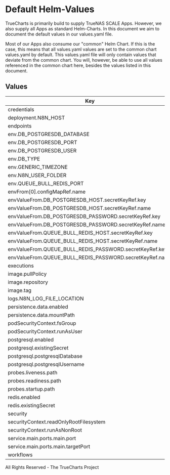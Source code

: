 # Default Helm-Values

TrueCharts is primarily build to supply TrueNAS SCALE Apps.
However, we also supply all Apps as standard Helm-Charts. In this document we aim to document the default values in our values.yaml file.

Most of our Apps also consume our "common" Helm Chart.
If this is the case, this means that all values.yaml values are set to the common chart values.yaml by default. This values.yaml file will only contain values that deviate from the common chart.
You will, however, be able to use all values referenced in the common chart here, besides the values listed in this document.

## Values

| Key | Type | Default | Description |
|-----|------|---------|-------------|
| credentials | object | `{}` |  |
| deployment.N8N_HOST | string | `"localhost"` |  |
| endpoints | object | `{}` |  |
| env.DB_POSTGRESDB_DATABASE | string | `"{{ .Values.postgresql.postgresqlDatabase }}"` |  |
| env.DB_POSTGRESDB_PORT | int | `5432` |  |
| env.DB_POSTGRESDB_USER | string | `"{{ .Values.postgresql.postgresqlUsername }}"` |  |
| env.DB_TYPE | string | `"postgresdb"` |  |
| env.GENERIC_TIMEZONE | string | `"{{ .Values.TZ }}"` |  |
| env.N8N_USER_FOLDER | string | `"/data"` |  |
| env.QUEUE_BULL_REDIS_PORT | int | `6379` |  |
| envFrom[0].configMapRef.name | string | `"n8n-config"` |  |
| envValueFrom.DB_POSTGRESDB_HOST.secretKeyRef.key | string | `"plainhost"` |  |
| envValueFrom.DB_POSTGRESDB_HOST.secretKeyRef.name | string | `"dbcreds"` |  |
| envValueFrom.DB_POSTGRESDB_PASSWORD.secretKeyRef.key | string | `"postgresql-password"` |  |
| envValueFrom.DB_POSTGRESDB_PASSWORD.secretKeyRef.name | string | `"dbcreds"` |  |
| envValueFrom.QUEUE_BULL_REDIS_HOST.secretKeyRef.key | string | `"plainhost"` |  |
| envValueFrom.QUEUE_BULL_REDIS_HOST.secretKeyRef.name | string | `"rediscreds"` |  |
| envValueFrom.QUEUE_BULL_REDIS_PASSWORD.secretKeyRef.key | string | `"redis-password"` |  |
| envValueFrom.QUEUE_BULL_REDIS_PASSWORD.secretKeyRef.name | string | `"rediscreds"` |  |
| executions | object | `{}` |  |
| image.pullPolicy | string | `"IfNotPresent"` |  |
| image.repository | string | `"tccr.io/truecharts/n8n"` |  |
| image.tag | string | `"v0.162.0@sha256:46a6e260cee21b5832faac6908a71c41f8fadadf32d0c69fdcd7d11502b06582"` |  |
| logs.N8N_LOG_FILE_LOCATION | string | `"/data/logs"` |  |
| persistence.data.enabled | bool | `true` |  |
| persistence.data.mountPath | string | `"/data"` |  |
| podSecurityContext.fsGroup | int | `1000` |  |
| podSecurityContext.runAsUser | int | `0` |  |
| postgresql.enabled | bool | `true` |  |
| postgresql.existingSecret | string | `"dbcreds"` |  |
| postgresql.postgresqlDatabase | string | `"n8n"` |  |
| postgresql.postgresqlUsername | string | `"n8n"` |  |
| probes.liveness.path | string | `"/healthz"` |  |
| probes.readiness.path | string | `"/healthz"` |  |
| probes.startup.path | string | `"/healthz"` |  |
| redis.enabled | bool | `true` |  |
| redis.existingSecret | string | `"rediscreds"` |  |
| security | object | `{}` |  |
| securityContext.readOnlyRootFilesystem | bool | `false` |  |
| securityContext.runAsNonRoot | bool | `false` |  |
| service.main.ports.main.port | int | `5678` |  |
| service.main.ports.main.targetPort | int | `5678` |  |
| workflows | object | `{}` |  |

All Rights Reserved - The TrueCharts Project
